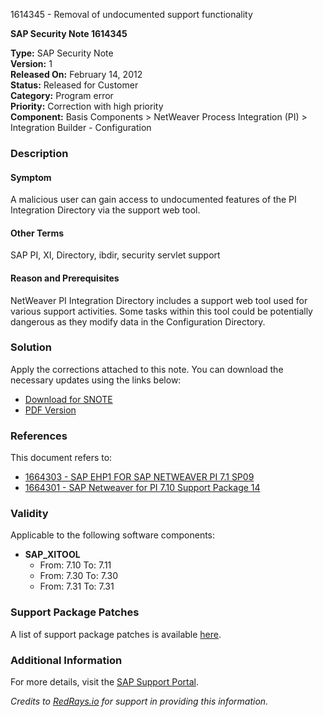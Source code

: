 1614345 - Removal of undocumented support functionality

**SAP Security Note 1614345**

**Type:** SAP Security Note  
**Version:** 1  
**Released On:** February 14, 2012  
**Status:** Released for Customer  
**Category:** Program error  
**Priority:** Correction with high priority  
**Component:** Basis Components > NetWeaver Process Integration (PI) > Integration Builder - Configuration

### Description

#### Symptom
A malicious user can gain access to undocumented features of the PI Integration Directory via the support web tool.

#### Other Terms
SAP PI, XI, Directory, ibdir, security servlet support

#### Reason and Prerequisites
NetWeaver PI Integration Directory includes a support web tool used for various support activities. Some tasks within this tool could be potentially dangerous as they modify data in the Configuration Directory.

### Solution
Apply the corrections attached to this note. You can download the necessary updates using the links below:

- [Download for SNOTE](https://me.sap.com/notes/0040000017281502017)
- [PDF Version](https://me.sap.com/notes/0001614345?language=en-US&token=775AAD995B7124B170D41DFB7D34DBEA)

### References
This document refers to:
- [1664303 - SAP EHP1 FOR SAP NETWEAVER PI 7.1 SP09](https://me.sap.com/notes/1664303)
- [1664301 - SAP Netweaver for PI 7.10 Support Package 14](https://me.sap.com/notes/1664301)

### Validity
Applicable to the following software components:
- **SAP_XITOOL**
  - From: 7.10 To: 7.11
  - From: 7.30 To: 7.30
  - From: 7.31 To: 7.31

### Support Package Patches
A list of support package patches is available [here](https://me.sap.com/notes/0001614345).

### Additional Information
For more details, visit the [SAP Support Portal](https://me.sap.com/).

*Credits to [RedRays.io](https://redrays.io) for support in providing this information.*